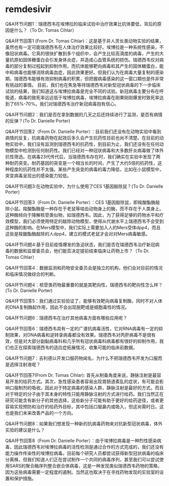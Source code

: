 # remdesivir


Q&A环节问题1：瑞德西韦在埃博拉的临床试验中治疗效果比抗体要低，背后的原因是什么？（To Dr. Tomas Cihlar）


Q&A环节回答1 (From Dr. Tomas Cihlar)：这是基于非人灵长类动物实验的结果，虽然也有一定可能瑞德西韦在人体治疗效果比较好。埃博拉是一种系统性感染，不像冠状病毒。它真的很快扩散到多个组织中，会产生比较高滴度的病毒，产生的大量抗原如固体糖蛋白会引发身体炎症，并造成心血管系统的损伤。瑞德西韦仅对病毒的部分复制过程起到抑制作用，而抗体能够靶向病毒和其产生的固体糖蛋白，能中和病毒也能够消除病毒血症，因此效果更好。但我们认为在病毒大量复制的感染期，瑞德西韦能够有效抑制病毒的积累，但把握病毒感染的这一窗口期也是件非常有挑战的事情。
目前，我们也在焦急等待瑞德西韦对新型冠状病毒的下一步临床试验的结果，我们知道这与埃博拉病毒是完全不同的试验。新冠病毒主要分布在呼吸道，病毒的致死率远远低于埃博拉病毒，埃博拉病毒在刚果刚刚爆发时致死率达到了65%-70%。我们对瑞德西韦治疗新冠病毒抱有信心。


Q&A环节问题2：我们是否在拿到数据的几天之后还持续进行了监测，是否有病情的反弹？(To Dr. Danielle Porter)


Q&A环节回答2（From Dr. Danielle Porter）：目前我们还没有在动物实验中看到病情的反复，抗病毒药物在起效后多久会产生抗药性目前也尚不清楚。在目前的动物实验中，我们没有监测到瑞德西韦的抗药性，到目前为止，我们还没有在任何动物模型中检测到任何耐药性。我们已经对一种冠状病毒和大多数肝炎病毒做了体外抗性筛选。在病毒23代传代后，当瑞德西韦存在时，我们确实在实验中发现了两种耐药突变。耐药基因的突变是一个相当长的时间，产生了大约5倍的抗药性，这种程度的抗药性并不太强。某些产生突变的病毒的毒力降低，比如在小鼠模型中，突变病毒呈现出的感染能力较低。


Q&A环节问题3:在动物实验中，为什么使用了CES 1基因敲除鼠？(To Dr. Danielle Porter)


Q&A环节回答3（From Dr. Danielle Porter）：CES 1基因敲除鼠，即羧酸酯酶敲除小鼠。羧酸酯酶是一种存在于老鼠等啮齿动物身上的酶，而不存在于人类身上。这种酶倾向于降解核苷类似物，如瑞德西韦。因此，为了获得足够的药物水平和疗效模型，我们必须使用特定的敲除动物模型，使得从代谢水平上瑞德西韦不会受到这种酶的影响。在Mers模型中，我们实际上需要加入人的Mers受体dpp4，而且这些是羧酸酯酶敲除的人dpp4，建立的模式老鼠才会对对Mers病毒敏感。


Q&A环节问题4:基于目前疫情爆发的急迫状态，我们是否在瑞德西韦治疗新冠病毒的数据和监督委员会，他们能否决定提前结束临床让药物上市？（To Dr. Tomas Cihlar）


Q&A环节回答4：数据监测和药物安全委员会是独立的机构，他们会对目前的情况和临床情况做综合的判断。


Q&A环节问题4：核苷类药物最重要的就是其靶向性，瑞德西韦的靶向性怎么样？(To Dr. Danielle Porter)


Q&A环节回答5：我们通过实验验证了，能够有效靶向病毒复制酶，同时不对人体的DNA复制酶起作用，因此不会出现脱靶或是细胞毒性的情况。


 Q&A环节问题6：瑞德西韦在治疗其他病毒方面有哪些应用呢？


Q&A环节回答6：瑞德西韦具有一定的广谱抗病毒活性，它对RNA病毒有一定的抑制效果，对DNA病毒和逆转录病毒都没有效果。瑞德西韦对丙肝病毒不是很有效，但是对大部分副黏病毒科和几乎所有冠状病毒科病毒都有很好的抑制作用，我们也正在探索瑞德西韦的适应症拓展情况，收集可能的临床前数据。


Q&A环节问题7：吉利德以开发口服药物闻名，为什么不把瑞德西韦开发为口服而是选择注射液呢？


Q&A环节回答7(From Dr. Tomas Cihlar): 首先从制备角度来说，静脉注射是最容易开发的给药方式。其次，急性感染患者容易出现胃肠道紊乱的症状，有可能会影响口服制剂的吸收。因此对于特定病毒的感染人群，静脉注射是最好的方式。而且对于特定的分子由于其本身的特性只能用静脉注射的方式进行给药。我们当然正在研究可能含有新分子的其他选择，这些新分子可能有助于更好的给药途径，或者更容易实现预防和治疗的给药外目标，其中包括口服鼻内或吸入，但这尚需时日。这也是我们未来改善产品的一个方向。


Q&A环节问题8：如果我们想发现一种新的抗病毒药物来对抗新型冠状病毒，体外实验的建议是什么？


Q&A环节回答8（From Dr. Danielle Porter）：由于埃博拉病毒是一种烈性感染病毒，因此瑞德西韦对埃博拉病毒的活性检测是通过合作的方式完成的，我们还没有能力操作传染性的埃博拉病毒。目前每个研究人员都尝试获得新型冠状病毒的临床分离株，但我们知道人们正在尝试制作一个共同的病毒序列，甚至我们可以尝试使用SARS的聚合酶序列整合嵌合体病毒，这是一种发现类似瑞德西韦药物的策略，因为这些病毒需要一定程度的遏制。当然这也取决于在寻找药物发现的实验室的设置和保护措施。
